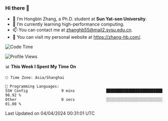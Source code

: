 ### Hi there 👋

- 🔭 I’m Hongbin Zhang, a Ph.D. student at **Sun Yat-sen University**.
- 🌱 I’m currently learning high-performance computing.
- 📫 You can contact me at zhanghb55@mail2.sysu.edu.cn.
- 👀 You can visit my personal website at https://zhang-hb.com/.

<!--START_SECTION:waka-->
![Code Time](http://img.shields.io/badge/Code%20Time-310%20hrs%2049%20mins-blue)

![Profile Views](http://img.shields.io/badge/Profile%20Views-2-blue)

📊 **This Week I Spent My Time On** 

```text
🕑︎ Time Zone: Asia/Shanghai

💬 Programming Languages: 
SSH Config               9 mins              █████████████████████████   98.92 % 
Other                    0 secs              ░░░░░░░░░░░░░░░░░░░░░░░░░   01.08 % 
```


 Last Updated on 04/04/2024 00:31:01 UTC
<!--END_SECTION:waka-->
